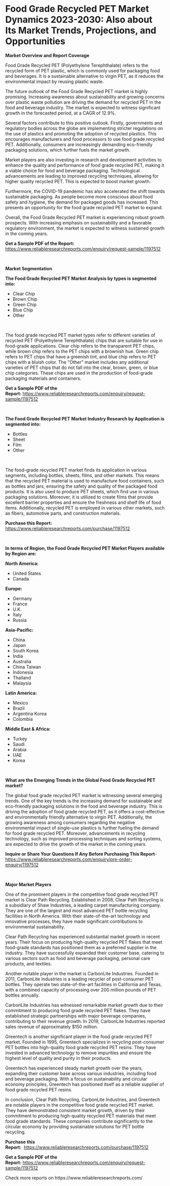 <p><h1>Food Grade Recycled PET Market Dynamics 2023-2030: Also about Its Market Trends, Projections, and Opportunities</h1></p><p><strong>Market Overview and Report Coverage</strong></p>
<p><p>Food Grade Recycled PET (Polyethylene Terephthalate) refers to the recycled form of PET plastic, which is commonly used for packaging food and beverages. It is a sustainable alternative to virgin PET, as it reduces the environmental impact by reusing plastic waste.</p><p>The future outlook of the Food Grade Recycled PET market is highly promising. Increasing awareness about sustainability and growing concerns over plastic waste pollution are driving the demand for recycled PET in the food and beverage industry. The market is expected to witness significant growth in the forecasted period, at a CAGR of 12.9%.</p><p>Several factors contribute to this positive outlook. Firstly, governments and regulatory bodies across the globe are implementing stricter regulations on the use of plastics and promoting the adoption of recycled plastics. This encourages manufacturers and food processors to use food grade recycled PET. Additionally, consumers are increasingly demanding eco-friendly packaging solutions, which further fuels the market growth.</p><p>Market players are also investing in research and development activities to enhance the quality and performance of food grade recycled PET, making it a viable choice for food and beverage packaging. Technological advancements are leading to improved recycling techniques, allowing for higher quality recycled PET. This is expected to boost market growth.</p><p>Furthermore, the COVID-19 pandemic has also accelerated the shift towards sustainable packaging. As people become more conscious about food safety and hygiene, the demand for packaged goods has increased. This presents an opportunity for the food grade recycled PET market to expand.</p><p>Overall, the Food Grade Recycled PET market is experiencing robust growth prospects. With increasing emphasis on sustainability and a favorable regulatory environment, the market is expected to witness sustained growth in the coming years.</p></p>
<p><strong>Get a Sample PDF of the Report:</strong> <a href="https://www.reliableresearchreports.com/enquiry/request-sample/1197512">https://www.reliableresearchreports.com/enquiry/request-sample/1197512</a></p>
<p>&nbsp;</p>
<p><strong>Market Segmentation</strong></p>
<p><strong>The Food Grade Recycled PET Market Analysis by types is segmented into:</strong></p>
<p><ul><li>Clear Chip</li><li>Brown Chip</li><li>Green Chip</li><li>Blue Chip</li><li>Other</li></ul></p>
<p>&nbsp;</p>
<p><p>The food grade recycled PET market types refer to different varieties of recycled PET (Polyethylene Terephthalate) chips that are suitable for use in food-grade applications. Clear chip refers to the transparent PET chips, while brown chip refers to the PET chips with a brownish hue. Green chip refers to PET chips that have a greenish tint, and blue chip refers to PET chips with a bluish color. The "Other" market includes any additional varieties of PET chips that do not fall into the clear, brown, green, or blue chip categories. These chips are used in the production of food-grade packaging materials and containers.</p></p>
<p><strong>Get a Sample PDF of the Report:</strong>&nbsp;<a href="https://www.reliableresearchreports.com/enquiry/request-sample/1197512">https://www.reliableresearchreports.com/enquiry/request-sample/1197512</a></p>
<p>&nbsp;</p>
<p><strong>The Food Grade Recycled PET Market Industry Research by Application is segmented into:</strong></p>
<p><ul><li>Bottles</li><li>Sheet</li><li>Film</li><li>Other</li></ul></p>
<p>&nbsp;</p>
<p><p>The food-grade recycled PET market finds its application in various segments, including bottles, sheets, films, and other markets. This means that the recycled PET material is used to manufacture food containers, such as bottles and jars, ensuring the safety and quality of the packaged food products. It is also used to produce PET sheets, which find use in various packaging solutions. Moreover, it is utilized to create films that provide excellent barrier properties and ensure the freshness and shelf life of food items. Additionally, recycled PET is employed in various other markets, such as fibers, automotive parts, and construction materials.</p></p>
<p><strong>Purchase this Report:</strong>&nbsp; <a href="https://www.reliableresearchreports.com/purchase/1197512">https://www.reliableresearchreports.com/purchase/1197512</a></p>
<p>&nbsp;</p>
<p><strong>In terms of Region, the Food Grade Recycled PET Market Players available by Region are:</strong></p>
<p>
    <p> <strong> North America: </strong>
        <ul>
            <li>United States</li>
            <li>Canada</li>
        </ul>
        </p> 
    <p> <strong> Europe: </strong>
        <ul>
            <li>Germany</li>
            <li>France</li>
            <li>U.K.</li>
            <li>Italy</li>
            <li>Russia</li>
        </ul>
        </p> 
    <p> <strong> Asia-Pacific: </strong>
        <ul>
            <li>China</li>
            <li>Japan</li>
            <li>South Korea</li>
            <li>India</li>
            <li>Australia</li>
            <li>China Taiwan</li>
            <li>Indonesia</li>
            <li>Thailand</li>
            <li>Malaysia</li>
        </ul>
        </p> 
    <p> <strong> Latin America: </strong>
        <ul>
            <li>Mexico</li>
            <li>Brazil</li>
            <li>Argentina Korea</li>
            <li>Colombia</li>
        </ul>
        </p> 
    <p> <strong> Middle East & Africa: </strong>
        <ul>
            <li>Turkey</li>
            <li>Saudi</li>
            <li>Arabia</li>
            <li>UAE</li>
            <li>Korea</li>
        </ul>
    </p>
    </p>
<p>&nbsp;</p>
<p><strong>What are the Emerging Trends in the Global Food Grade Recycled PET market?</strong></p>
<p><p>The global food grade recycled PET market is witnessing several emerging trends. One of the key trends is the increasing demand for sustainable and eco-friendly packaging solutions in the food and beverage industry. This is driving the adoption of food grade recycled PET, as it offers a cost-effective and environmentally friendly alternative to virgin PET. Additionally, the growing awareness among consumers regarding the negative environmental impact of single-use plastics is further fueling the demand for food grade recycled PET. Moreover, advancements in recycling technology, such as improved processing techniques and sorting systems, are expected to drive the growth of the market in the coming years.</p></p>
<p><strong>Inquire or Share Your Questions If Any Before Purchasing This Report</strong>- <a href="https://www.reliableresearchreports.com/enquiry/pre-order-enquiry/1197512">https://www.reliableresearchreports.com/enquiry/pre-order-enquiry/1197512</a></p>
<p>&nbsp;</p>
<p><strong>Major Market Players</strong></p>
<p><p>One of the prominent players in the competitive food grade recycled PET market is Clear Path Recycling. Established in 2008, Clear Path Recycling is a subsidiary of Shaw Industries, a leading carpet manufacturing company. They are one of the largest and most advanced PET bottle recycling facilities in North America. With their state-of-the-art technology and innovative processes, they have made significant contributions to environmental sustainability.</p><p>Clear Path Recycling has experienced substantial market growth in recent years. Their focus on producing high-quality recycled PET flakes that meet food-grade standards has positioned them as a preferred supplier in the industry. They have successfully expanded their customer base, catering to various sectors such as food and beverage packaging, personal care products, and textiles.</p><p>Another notable player in the market is CarbonLite Industries. Founded in 2011, CarbonLite Industries is a leading recycler of post-consumer PET bottles. They operate two state-of-the-art facilities in California and Texas, with a combined capacity of processing over 200 million pounds of PET bottles annually.</p><p>CarbonLite Industries has witnessed remarkable market growth due to their commitment to producing food grade recycled PET flakes. They have established strategic partnerships with major beverage companies, contributing to their revenue growth. In 2019, CarbonLite Industries reported sales revenue of approximately $150 million.</p><p>Greentech is another significant player in the food grade recycled PET market. Founded in 1995, Greentech specializes in recycling post-consumer PET bottles into high-quality food grade recycled PET resins. They have invested in advanced technology to remove impurities and ensure the highest level of quality and purity in their products.</p><p>Greentech has experienced steady market growth over the years, expanding their customer base across various industries, including food and beverage packaging. With a focus on sustainability and circular economy principles, Greentech has positioned itself as a reliable supplier of food grade recycled PET resins.</p><p>In conclusion, Clear Path Recycling, CarbonLite Industries, and Greentech are notable players in the competitive food grade recycled PET market. They have demonstrated consistent market growth, driven by their commitment to producing high-quality recycled PET materials that meet food grade standards. These companies contribute significantly to the circular economy by providing sustainable solutions for PET bottle recycling.</p></p>
<p><strong>Purchase this Report:</strong>&nbsp;&nbsp;<a href="https://www.reliableresearchreports.com/purchase/1197512">https://www.reliableresearchreports.com/purchase/1197512</a></p>
<p></p>
<p><strong>Get a Sample PDF of the Report:</strong>&nbsp;<a href="https://www.reliableresearchreports.com/enquiry/request-sample/1197512">https://www.reliableresearchreports.com/enquiry/request-sample/1197512</a></p>
<p>Check more reports on https://www.reliableresearchreports.com/</p>